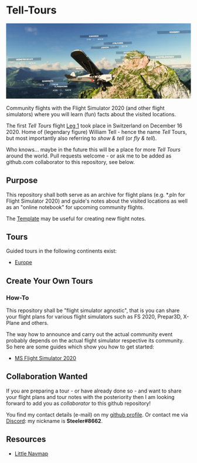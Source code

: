 # Tell-Tours

![Banner](./img/banner.jpg "Banner")

Community flights with the Flight Simulator 2020 (and other flight simulators) where you will learn (fun) facts about the visited locations. 

The first *Tell Tours* flight [Leg 1](https://github.com/till213/Tell-Tours/tree/main/Europe/Switzerland/Steeler/Leg-1) took place in Switzerland on December 16 2020. Home of (legendary figure) William Tell - hence the name *Tell* Tours, but most importantly also referring to *show & tell* (or *fly & tell*).

Who knows... maybe in the future this will be a place for more *Tell Tours* around the world. Pull requests welcome - or ask me to be added as github.com collaborator to this repository, see below.

## Purpose

This repository shall both serve as an archive for flight plans (e.g. &ast;.pln for Flight Simulator 2020) and guide's notes about the visited locations as well as an "online notebook" for upcoming community flights.

The [Template](./Template) may be useful for creating new flight notes.

## Tours

Guided tours in the following continents exist:

- [Europe](./Europe)

## Create Your Own Tours

### How-To

This repository shall be "flight simulator agnostic", that is you can share your flight plans for various flight simulators such as FS 2020, Prepar3D, X-Plane and others.

The way how to announce and carry out the actual community event probably depends on the actual flight simulator respective its community. So here are some guides which show you how to get started:

- [MS Flight Simulator 2020](./TOURS.FS2020.md)

## Collaboration Wanted

If you are preparing a tour - or have already done so - and want to share your flight plans and tour notes with the posteriority then I am looking forward to add you as *collaborator* to this github repository!

You find my contact details (e-mail) on my [github profile](https://github.com/till213). Or contact me via [Discord](https://discord.com/): my nickname is **Steeler#8662**.

## Resources

* [Little Navmap](https://albar965.github.io/littlenavmap.html)
